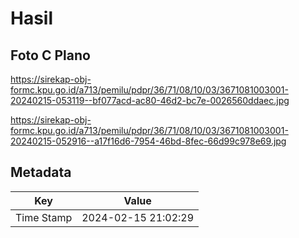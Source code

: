 # Hasil

## Foto C Plano

https://sirekap-obj-formc.kpu.go.id/a713/pemilu/pdpr/36/71/08/10/03/3671081003001-20240215-053119--bf077acd-ac80-46d2-bc7e-0026560ddaec.jpg

https://sirekap-obj-formc.kpu.go.id/a713/pemilu/pdpr/36/71/08/10/03/3671081003001-20240215-052916--a17f16d6-7954-46bd-8fec-66d99c978e69.jpg


## Metadata

| Key        | Value               |
| ---------- | ------------------- |
| Time Stamp | 2024-02-15 21:02:29 |



